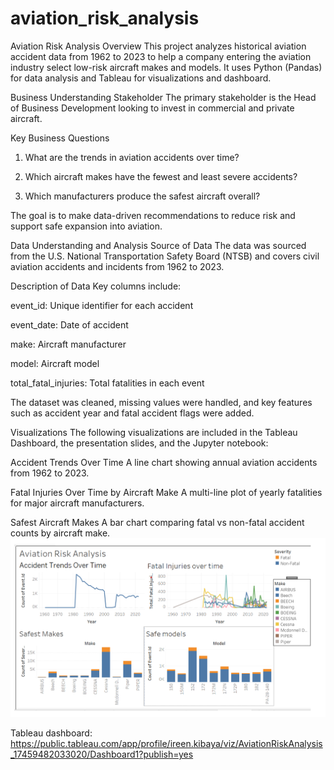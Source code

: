 # aviation_risk_analysis
Aviation Risk Analysis
Overview
This project analyzes historical aviation accident data from 1962 to 2023 to help a company entering the aviation industry select low-risk aircraft makes and models.
It uses Python (Pandas) for data analysis and Tableau for visualizations and dashboard.

Business Understanding
Stakeholder
The primary stakeholder is the Head of Business Development looking to invest in commercial and private aircraft.

Key Business Questions
1. What are the trends in aviation accidents over time?

2. Which aircraft makes have the fewest and least severe accidents?

3. Which manufacturers produce the safest aircraft overall?

The goal is to make data-driven recommendations to reduce risk and support safe expansion into aviation.

Data Understanding and Analysis
Source of Data
The data was sourced from the U.S. National Transportation Safety Board (NTSB) and covers civil aviation accidents and incidents from 1962 to 2023.

Description of Data
Key columns include:

event_id: Unique identifier for each accident

event_date: Date of accident

make: Aircraft manufacturer

model: Aircraft model

total_fatal_injuries: Total fatalities in each event

The dataset was cleaned, missing values were handled, and key features such as accident year and fatal accident flags were added.

Visualizations
The following visualizations are included in the Tableau Dashboard, the presentation slides, and the Jupyter notebook:

Accident Trends Over Time
A line chart showing annual aviation accidents from 1962 to 2023.

Fatal Injuries Over Time by Aircraft Make
A multi-line plot of yearly fatalities for major aircraft manufacturers.

Safest Aircraft Makes
A bar chart comparing fatal vs non-fatal accident counts by aircraft make.
![alt text](image.png)


Tableau dashboard: https://public.tableau.com/app/profile/ireen.kibaya/viz/AviationRiskAnalysis_17459482033020/Dashboard1?publish=yes